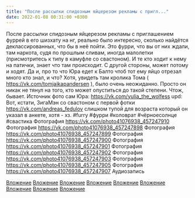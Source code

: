 ```yaml
---
title: "После рассылки спидозным яйцерезом рекламы с пригл..."
date: 2022-01-08 00:31:00 +0300
---
```


После рассылки спидозным яйцерезом рекламы с приглашением фуррей в его шизхату на нг, реально было интересно, сколько найдётся деклассированных, что бы в неё пойти.
Это фурри, что вы от них ждали, там наркота, судя по прошлым сливам, иногда малолетки (присмотритесь к типу в камуфле со свастоном). И те кто ходит к нему на патички, знает что там происходит. С другой стороны, может потому и ходят. Да и, про то что Юра едет к Балто чтоб тот ему яйцо отрезал много кто знал, и что?
Хотя, увидеть там кролика Тома ( https://vk.com/tomjaikapandersen ), было очень неожиданно. Просто он никак не тянул на того, кто может опуститься до такой степени. Чтож, бывает.
Источник фото сам Юра: https://vk.com/yulia_the_wolfess
upd: Вот, кстати, ЗигаМэн со свастоном с первой фотки https://vk.com/andreas_fedulov слишком тупой для возраста который он указал в анкете, хотя - хз.
#furry #фурри #коловрат #чёрноесолнце #свастика
Фотография
<a class="vk-attach" href="https://vk.com/photo41076938_457247910">https://vk.com/photo41076938_457247910</a>
Фотография
<a class="vk-attach" href="https://vk.com/photo41076938_457247898">https://vk.com/photo41076938_457247898</a>
Фотография
<a class="vk-attach" href="https://vk.com/photo41076938_457247899">https://vk.com/photo41076938_457247899</a>
Фотография
<a class="vk-attach" href="https://vk.com/photo41076938_457247900">https://vk.com/photo41076938_457247900</a>
Фотография
<a class="vk-attach" href="https://vk.com/photo41076938_457247901">https://vk.com/photo41076938_457247901</a>
Фотография
<a class="vk-attach" href="https://vk.com/photo41076938_457247902">https://vk.com/photo41076938_457247902</a>
Фотография
<a class="vk-attach" href="https://vk.com/photo41076938_457247903">https://vk.com/photo41076938_457247903</a>
Фотография
<a class="vk-attach" href="https://vk.com/photo41076938_457247905">https://vk.com/photo41076938_457247905</a>
Фотография
<a class="vk-attach" href="https://vk.com/photo41076938_457247907">https://vk.com/photo41076938_457247907</a>
Аудиозапись

<a class="vk-attach" href="https://vk.com/photo41076938_457247910">Вложение</a>
<a class="vk-attach" href="https://vk.com/photo41076938_457247898">Вложение</a>
<a class="vk-attach" href="https://vk.com/photo41076938_457247899">Вложение</a>
<a class="vk-attach" href="https://vk.com/photo41076938_457247900">Вложение</a>
<a class="vk-attach" href="https://vk.com/photo41076938_457247901">Вложение</a>
<a class="vk-attach" href="https://vk.com/photo41076938_457247902">Вложение</a>
<a class="vk-attach" href="https://vk.com/photo41076938_457247903">Вложение</a>
<a class="vk-attach" href="https://vk.com/photo41076938_457247905">Вложение</a>
<a class="vk-attach" href="https://vk.com/photo41076938_457247907">Вложение</a>
